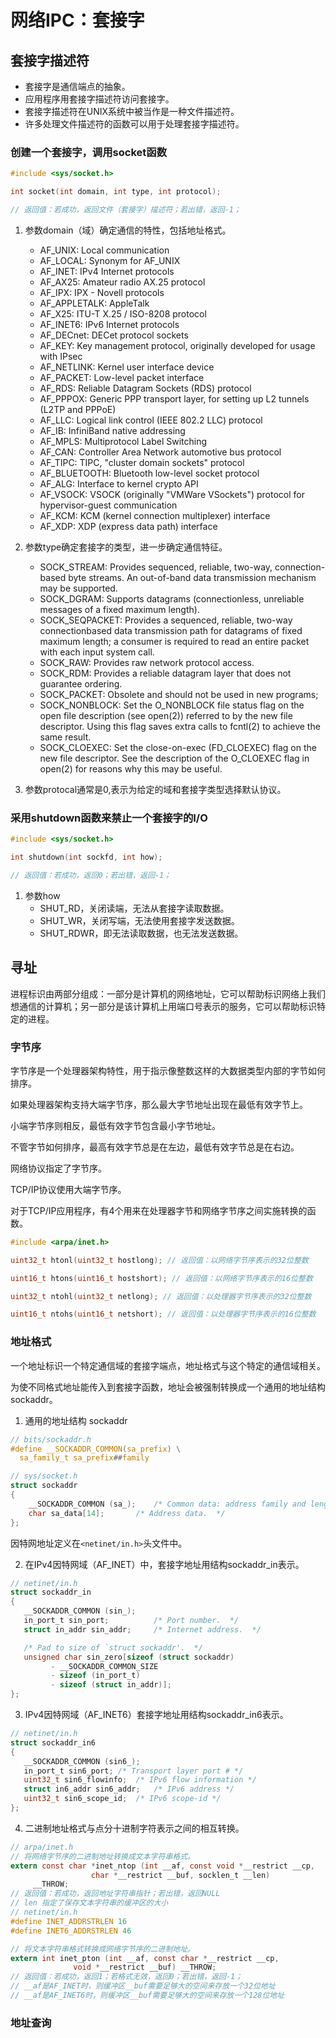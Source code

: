 # 网络IPC：套接字

## 套接字描述符

- 套接字是通信端点的抽象。
- 应用程序用套接字描述符访问套接字。
- 套接字描述符在UNIX系统中被当作是一种文件描述符。
- 许多处理文件描述符的函数可以用于处理套接字描述符。

### 创建一个套接字，调用socket函数

```c
#include <sys/socket.h>

int socket(int domain, int type, int protocol);

// 返回值：若成功，返回文件（套接字）描述符；若出错，返回-1；
```

1. 参数domain（域）确定通信的特性，包括地址格式。
   - AF_UNIX: Local communication
   - AF_LOCAL: Synonym for AF_UNIX
   - AF_INET: IPv4 Internet protocols
   - AF_AX25: Amateur radio AX.25 protocol
   - AF_IPX: IPX - Novell protocols
   - AF_APPLETALK:  AppleTalk
   - AF_X25: ITU-T X.25 / ISO-8208 protocol
   - AF_INET6: IPv6 Internet protocols
   - AF_DECnet: DECet protocol sockets
   - AF_KEY: Key  management protocol, originally developed for usage with IPsec
   - AF_NETLINK: Kernel user interface device
   - AF_PACKET: Low-level packet interface
   - AF_RDS: Reliable Datagram Sockets (RDS) protocol
   - AF_PPPOX: Generic PPP transport layer, for setting up L2 tunnels (L2TP and PPPoE)
   - AF_LLC: Logical  link  control  (IEEE 802.2 LLC) protocol
   - AF_IB: InfiniBand native addressing
   - AF_MPLS: Multiprotocol Label Switching
   - AF_CAN: Controller Area Network  automotive  bus protocol
   - AF_TIPC: TIPC, "cluster domain sockets" protocol
   - AF_BLUETOOTH: Bluetooth low-level socket protocol
   - AF_ALG: Interface to kernel crypto API
   - AF_VSOCK: VSOCK   (originally  "VMWare  VSockets") protocol for hypervisor-guest communication
   - AF_KCM: KCM  (kernel connection multiplexer) interface
   - AF_XDP: XDP (express data path) interface

2. 参数type确定套接字的类型，进一步确定通信特征。
   - SOCK_STREAM: Provides sequenced, reliable, two-way, connection-based byte streams. An out-of-band data transmission mechanism may be supported.
   - SOCK_DGRAM: Supports datagrams (connectionless, unreliable messages of a fixed maximum length).
   - SOCK_SEQPACKET: Provides a sequenced, reliable, two-way connectionbased data transmission path for datagrams of fixed maximum length; a consumer is required to read an entire packet with each input system call.
   - SOCK_RAW: Provides raw network protocol access.
   - SOCK_RDM: Provides a reliable datagram layer that does not guarantee ordering.
   - SOCK_PACKET: Obsolete and should not be used in new programs;
   - SOCK_NONBLOCK: Set the O_NONBLOCK file status flag on the open file description (see  open(2)) referred to by the new file descriptor.  Using this flag saves extra calls  to  fcntl(2) to achieve the same result.
   - SOCK_CLOEXEC: Set the close-on-exec (FD_CLOEXEC) flag on the new file descriptor.  See the description of the O_CLOEXEC  flag in open(2) for reasons why this may be useful.

3. 参数protocal通常是0,表示为给定的域和套接字类型选择默认协议。

### 采用shutdown函数来禁止一个套接字的I/O

```c
#include <sys/socket.h>

int shutdown(int sockfd, int how);

// 返回值：若成功，返回0；若出错，返回-1；
```

1. 参数how
   - SHUT_RD，关闭读端，无法从套接字读取数据。
   - SHUT_WR，关闭写端，无法使用套接字发送数据。
   - SHUT_RDWR，即无法读取数据，也无法发送数据。

## 寻址

进程标识由两部分组成：一部分是计算机的网络地址，它可以帮助标识网络上我们想通信的计算机；另一部分是该计算机上用端口号表示的服务，它可以帮助标识特定的进程。

### 字节序

字节序是一个处理器架构特性，用于指示像整数这样的大数据类型内部的字节如何排序。

如果处理器架构支持大端字节序，那么最大字节地址出现在最低有效字节上。

小端字节序则相反，最低有效字节包含最小字节地址。

不管字节如何排序，最高有效字节总是在左边，最低有效字节总是在右边。

 网络协议指定了字节序。

TCP/IP协议使用大端字节序。

对于TCP/IP应用程序，有4个用来在处理器字节和网络字节序之间实施转换的函数。

```c
#include <arpa/inet.h>

uint32_t htonl(uint32_t hostlong); // 返回值：以网络字节序表示的32位整数

uint16_t htons(uint16_t hostshort); // 返回值：以网络字节序表示的16位整数

uint32_t ntohl(uint32_t netlong); // 返回值：以处理器字节序表示的32位整数

uint16_t ntohs(uint16_t netshort); // 返回值：以处理器字节序表示的16位整数

```

### 地址格式

一个地址标识一个特定通信域的套接字端点，地址格式与这个特定的通信域相关。

为使不同格式地址能传入到套接字函数，地址会被强制转换成一个通用的地址结构sockaddr。

1. 通用的地址结构 sockaddr
```c
// bits/sockaddr.h
#define	__SOCKADDR_COMMON(sa_prefix) \
  sa_family_t sa_prefix##family

// sys/socket.h
struct sockaddr
{
    __SOCKADDR_COMMON (sa_);	/* Common data: address family and length.  */
    char sa_data[14];		/* Address data.  */
};
```

因特网地址定义在`<netinet/in.h>`头文件中。

2. 在IPv4因特网域（AF_INET）中，套接字地址用结构sockaddr_in表示。

```c
// netinet/in.h
struct sockaddr_in
{
   __SOCKADDR_COMMON (sin_);
   in_port_t sin_port;			/* Port number.  */
   struct in_addr sin_addr;		/* Internet address.  */

   /* Pad to size of `struct sockaddr'.  */
   unsigned char sin_zero[sizeof (struct sockaddr)
         - __SOCKADDR_COMMON_SIZE
         - sizeof (in_port_t)
         - sizeof (struct in_addr)];
};
```

3. IPv4因特网域（AF_INET6）套接字地址用结构sockaddr_in6表示。

```c
// netinet/in.h
struct sockaddr_in6
{
   __SOCKADDR_COMMON (sin6_);
   in_port_t sin6_port;	/* Transport layer port # */
   uint32_t sin6_flowinfo;	/* IPv6 flow information */
   struct in6_addr sin6_addr;	/* IPv6 address */
   uint32_t sin6_scope_id;	/* IPv6 scope-id */
};
```

4. 二进制地址格式与点分十进制字符表示之间的相互转换。

```c
// arpa/inet.h
// 将网络字节序的二进制地址转换成文本字符串格式。
extern const char *inet_ntop (int __af, const void *__restrict __cp,
			      char *__restrict __buf, socklen_t __len)
     __THROW;
// 返回值：若成功，返回地址字符串指针；若出错，返回NULL
// len 指定了保存文本字符串的缓冲区的大小
// netinet/in.h
#define INET_ADDRSTRLEN 16
#define INET6_ADDRSTRLEN 46

// 将文本字符串格式转换成网络字节序的二进制地址。
extern int inet_pton (int __af, const char *__restrict __cp,
		      void *__restrict __buf) __THROW;
// 返回值：若成功，返回1；若格式无效，返回0；若出错，返回-1；
// __af是AF_INET时，则缓冲区__buf需要足够大的空间来存放一个32位地址
// __af是AF_INET6时，则缓冲区__buf需要足够大的空间来存放一个128位地址
```

### 地址查询

